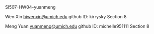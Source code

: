 SI507-HW04-yuanmeng

Wen Xin
hiwenxin@umich.edu
github ID: kirrysky
Section 8

Meng Yuan
yuanmeng@umich.edu
github ID: michelle951111
Section 8
